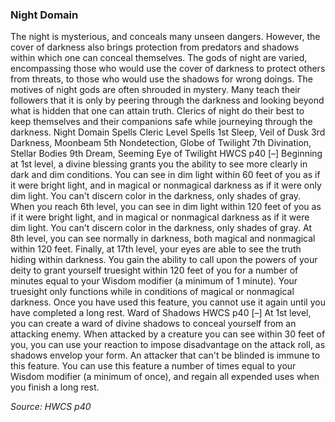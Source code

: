 ### Night Domain

The night is mysterious, and conceals many unseen dangers. However, the cover of darkness also brings protection from predators and shadows within which one can conceal themselves. The gods of night are varied, encompassing those who would use the cover of darkness to protect others from threats, to those who would use the shadows for wrong doings. The motives of night gods are often shrouded in mystery. Many teach their followers that it is only by peering through the darkness and looking beyond what is hidden that one can attain truth. Clerics of night do their best to keep themselves and their companions safe while journeying through the darkness.
Night Domain Spells
Cleric Level	Spells
1st	Sleep, Veil of Dusk
3rd	Darkness, Moonbeam
5th	Nondetection, Globe of Twilight
7th	Divination, Stellar Bodies
9th	Dream, Seeming
Eye of Twilight
HWCS p40
[–]
Beginning at 1st level, a divine blessing grants you the ability to see more clearly in dark and dim conditions. You can see in dim light within 60 feet of you as if it were bright light, and in magical or nonmagical darkness as if it were only dim light. You can't discern color in the darkness, only shades of gray.
When you reach 6th level, you can see in dim light within 120 feet of you as if it were bright light, and in magical or nonmagical darkness as if it were dim light. You can't discern color in the darkness, only shades of gray.
At 8th level, you can see normally in darkness, both magical and nonmagical within 120 feet.
Finally, at 17th level, your eyes are able to see the truth hiding within darkness. You gain the ability to call upon the powers of your deity to grant yourself truesight within 120 feet of you for a number of minutes equal to your Wisdom modifier (a minimum of 1 minute). Your truesight only functions while in conditions of magical or nonmagical darkness. Once you have used this feature, you cannot use it again until you have completed a long rest.
Ward of Shadows
HWCS p40
[–]
At 1st level, you can create a ward of divine shadows to conceal yourself from an attacking enemy. When attacked by a creature you can see within 30 feet of you, you can use your reaction to impose disadvantage on the attack roll, as shadows envelop your form. An attacker that can't be blinded is immune to this feature.
You can use this feature a number of times equal to your Wisdom modifier (a minimum of once), and regain all expended uses when you finish a long rest.

*Source: HWCS p40*